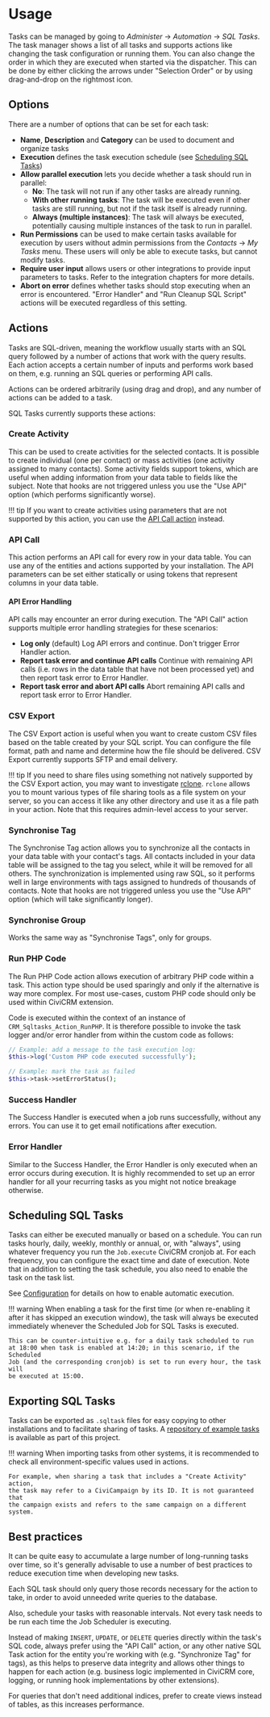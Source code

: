 # Usage

Tasks can be managed by going to *Administer* → *Automation* →
*SQL Tasks*. The task manager shows a list of all tasks and supports
actions like changing the task configuration or running them. You can also
change the order in which they are executed when started via the dispatcher.
This can be done by either clicking the arrows under "Selection Order" or by
using drag-and-drop on the rightmost icon.

## Options

There are a number of options that can be set for each task:

- **Name**, **Description** and **Category** can be used to document and
  organize tasks
- **Execution** defines the task execution schedule (see [Scheduling SQL Tasks](#scheduling-sql-tasks))
- **Allow parallel execution** lets you decide whether a task should run in parallel:
    - **No**: The task will not run if any other tasks are already running.
    - **With other running tasks**: The task will be executed even if other tasks
      are still running, but not if the task itself is already running.
    - **Always (multiple instances)**: The task will always be executed,
      potentially causing multiple instances of the task to run in parallel.
- **Run Permissions** can be used to make certain tasks available for execution
  by users without admin permissions from the *Contacts* → *My Tasks* menu.
  These users will only be able to execute tasks, but cannot modify tasks.
- **Require user input** allows users or other integrations to provide input
  parameters to tasks. Refer to the integration chapters for more details.
- **Abort on error** defines whether tasks should stop executing when an error
  is encountered. "Error Handler" and "Run Cleanup SQL Script" actions will be
  executed regardless of this setting.

## Actions

Tasks are SQL-driven, meaning the workflow usually starts with an SQL query
followed by a number of actions that work with the query results. Each action
accepts a certain number of inputs and performs work based on them, e.g. running
an SQL queries or performing API calls.

Actions can be ordered arbitrarily (using drag and drop), and any number of
actions can be added to a task.

SQL Tasks currently supports these actions:

### Create Activity

This can be used to create activities for the selected contacts. It is possible
to create individual (one per contact) or mass activities (one activity assigned
to many contacts). Some activity fields support tokens, which are useful
when adding information from your data table to fields like the subject. Note
that hooks are not triggered unless you use the "Use API" option (which performs
significantly worse).

!!! tip
    If you want to create activities using parameters that are not supported by
    this action, you can use the [API Call action](#api-call) instead.

### API Call

This action performs an API call for every row in your data table. You can use
any of the entities and actions supported by your installation. The API
parameters can be set either statically or using tokens that represent columns
in your data table.

#### API Error Handling

API calls may encounter an error during execution. The "API Call" action
supports multiple error handling strategies for these scenarios:

- **Log only** (default)
  Log API errors and continue. Don't trigger Error Handler action.
- **Report task error and continue API calls**
  Continue with remaining API calls (i.e. rows in the data table that have not
  been processed yet) and then report task error to Error Handler.
- **Report task error and abort API calls**
  Abort remaining API calls and report task error to Error Handler.

### CSV Export

The CSV Export action is useful when you want to create custom CSV files based
on the table created by your SQL script. You can configure the file format, path
and name and determine how the file should be delivered. CSV Export currently
supports SFTP and email delivery.

!!! tip
    If you need to share files using something not natively supported by the
    CSV Export action, you may want to investigate [rclone](https://rclone.org). `rclone`
    allows you to mount various types of file sharing tools as a file system
    on your server, so you can access it like any other directory and use it
    as a file path in your action. Note that this requires admin-level access
    to your server.

### Synchronise Tag

The Synchronise Tag action allows you to synchronize all the contacts in your
data table with your contact's tags. All contacts included in your data table
will be assigned to the tag you select, while it will be removed for all others.
The synchronization is implemented using raw SQL, so it performs well in large
environments with tags assigned to hundreds of thousands of contacts. Note that
hooks are not triggered unless you use the "Use API" option (which will take
significantly longer).

### Synchronise Group

Works the same way as "Synchronise Tags", only for groups.

### Run PHP Code

The Run PHP Code action allows execution of arbitrary PHP code within a task.
This action type should be used sparingly and only if the alternative is
way more complex. For most use-cases, custom PHP code should only be used
within CiviCRM extension.

Code is executed within the context of an instance of `CRM_Sqltasks_Action_RunPHP`.
It is therefore possible to invoke the task logger and/or error handler
from within the custom code as follows:

```php
// Example: add a message to the task execution log:
$this->log('Custom PHP code executed successfully');

// Example: mark the task as failed
$this->task->setErrorStatus();
```

### Success Handler

The Success Handler is executed when a job runs successfully, without any
errors. You can use it to get email notifications after execution.

### Error Handler

Similar to the Success Handler, the Error Handler is only executed when an error
occurs during execution. It is highly recommended to set up an error handler for
all your recurring tasks as you might not notice breakage otherwise.

## Scheduling SQL Tasks

Tasks can either be executed manually or based on a schedule. You can run tasks
hourly, daily, weekly, monthly or annual, or, with "always", using whatever
frequency you run the `Job.execute` CiviCRM cronjob at. For each frequency, you
can configure the exact time and date of execution. Note that in addition to
setting the task schedule, you also need to enable the task on the task list.

See [Configuration](configuration.md) for details on how to enable automatic
execution.

!!! warning
    When enabling a task for the first time (or when re-enabling it after
    it has skipped an execution window), the task will always be executed
    immediately whenever the Scheduled Job for SQL Tasks is executed.

    This can be counter-intuitive e.g. for a daily task scheduled to run
    at 18:00 when task is enabled at 14:20; in this scenario, if the Scheduled
    Job (and the corresponding cronjob) is set to run every hour, the task will
    be executed at 15:00.

## Exporting SQL Tasks

Tasks can be exported as `.sqltask` files for easy copying to other
installations and to facilitate sharing of tasks. A
[repository of example tasks](https://github.com/systopia/de.systopia.sqltasks/tree/master/tasks/readme.md)
is available as part of this project.

!!! warning
    When importing tasks from other systems, it is recommended to check all
    environment-specific values used in actions.

    For example, when sharing a task that includes a "Create Activity" action,
    the task may refer to a CiviCampaign by its ID. It is not guaranteed that
    the campaign exists and refers to the same campaign on a different system.

## Best practices

It can be quite easy to accumulate a large number of long-running tasks
over time, so it's generally advisable to use a number of best practices
to reduce execution time when developing new tasks.

Each SQL task should only query those records necessary for the action to take,
in order to avoid unneeded write queries to the database.

Also, schedule your tasks with reasonable intervals. Not every task needs to be
run each time the Job Scheduler is executing.

Instead of making `INSERT`, `UPDATE`, or `DELETE` queries directly within the
task's SQL code, always prefer using the "API Call" action, or any other
native SQL Task action for the entity you're working with (e.g.
"Synchronize Tag" for tags), as this helps to preserve data integrity and allows
other things to happen for each action (e.g. business logic implemented in
CiviCRM core, logging, or running hook implementations by other extensions).

For queries that don't need additional indices, prefer to create views instead
of tables, as this increases performance.
